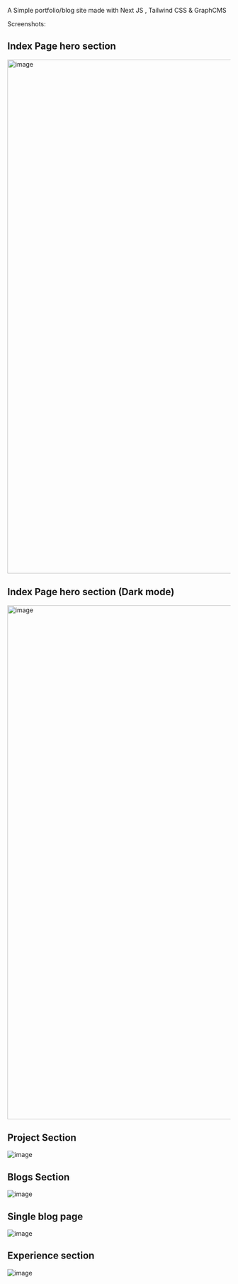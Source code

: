A Simple portfolio/blog site made with Next JS , Tailwind CSS & GraphCMS

Screenshots:

## Index Page hero section 

<img width="1159" alt="image" src="https://github.com/fazleyrabby/portfolio-next/assets/26044286/0a5439cb-255c-412d-b560-740abb3969c5">

## Index Page hero section (Dark mode)

<img width="1159" alt="image" src="https://github.com/fazleyrabby/portfolio-next/assets/26044286/f069f391-b831-4847-aac1-b47f8636169f">

## Project Section 

![image](https://user-images.githubusercontent.com/26044286/155837906-09666b55-fd67-4757-aa3e-41ff50e2c72d.png)

## Blogs Section 

![image](https://user-images.githubusercontent.com/26044286/155837915-c34bc9d7-0c7c-4229-a0ea-9474bbe9d53d.png)

## Single blog page 

![image](https://user-images.githubusercontent.com/26044286/155837925-63d9d2f7-3b1c-4878-9757-5d6c235bfdee.png)

## Experience section
 
![image](https://user-images.githubusercontent.com/26044286/155837941-b3d47bef-d2cb-4cb9-8c47-b31e80fc3418.png)
